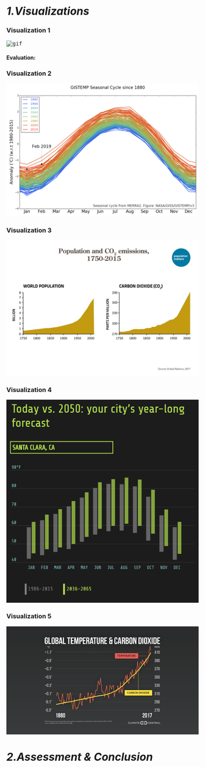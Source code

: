 # *1.Visualizations*

### Visualization 1

<kbd>![gif](images/3.gif)</kbd>

#### Evaluation:

### Visualization 2

<kbd>![png](images/4.png)</kbd>




### Visualization 3

<kbd>![img](images/2.jpg)</kbd>

### Visualization 4

<kbd>![png](images/5.PNG)</kbd>

### Visualization 5

<kbd>![png](images/6.png)</kbd>


# *2.Assessment & Conclusion*